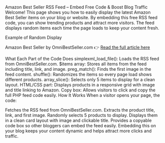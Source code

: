 Amazon Best Seller RSS Feed – Embed Free Code & Boost Blog Traffic
Welcome! This page shows you how to easily display the latest Amazon Best Seller items on your blog or website. By embedding this free RSS feed code, you can show trending products and attract more visitors. The feed displays random items each time the page loads to keep your content fresh.

Example of Random Display

Amazon Best Seller by OmniBestSeller.com
👉 [Read the full article here](https://omnibestseller.com/amazon-best-seller-rss-feed-embed-free-code-boost-blog-traffic/)


What Each Part of the Code Does
simplexml_load_file(): Loads the RSS feed from OmniBestSeller.com.
$items array: Stores all items from the feed including title, link, and image.
preg_match(): Finds the first image in the feed content.
shuffle(): Randomizes the items so every page load shows different products.
array_slice(): Selects only 5 items to display for a clean layout.
HTML/CSS part: Displays products in a responsive grid with image and title linking to Amazon.
Copy box: Allows visitors to click and copy the full PHP feed code easily.
How It Works
When a visitor opens your page, the code:

Fetches the RSS feed from OmniBestSeller.com.
Extracts the product title, link, and first image.
Randomly selects 5 products to display.
Displays them in a clean card layout with image and clickable title.
Provides a copyable code box so other bloggers can embed the feed easily.
Embedding this on your blog keeps your content dynamic and helps attract more clicks and traffic.
